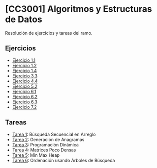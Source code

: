 # [CC3001] Algoritmos y Estructuras de Datos
Resolución de ejercicios y tareas del ramo.

## Ejercicios

- [Ejercicio 1.1](Ejercicios/Ejercicio_1_1.ipynb)
- [Ejercicio 1.2](Ejercicios/Ejercicio_1_2.ipynb)
- [Ejercicio 1.4](Ejercicios/Ejercicio_1_4.ipynb)
- [Ejercicio 3.3](Ejercicios/Ejercicio_3_3.ipynb)
- [Ejercicio 4.4](Ejercicios/Ejercicio_4_4.ipynb)
- [Ejercicio 5.2](Ejercicios/Ejercicio_5_2.ipynb)
- [Ejercicio 6.1](Ejercicios/Ejercicio_6_1.ipynb)
- [Ejercicio 6.2](Ejercicios/Ejercicio_6_2.ipynb)
- [Ejercicio 6.3](Ejercicios/Ejercicio_6_3.ipynb)
- [Ejercicio 7.2](Ejercicios/Ejercicio_7_2.ipynb)

## Tareas

- [Tarea 1](Tareas/Tarea_1_BusquedaSecuencialEnArreglo_AndresCalderon.ipynb): Búsqueda Secuencial en Arreglo
- [Tarea 2](Tareas/Tarea_2_GeneracionDeAnagramas_AndresCalderon.ipynb): Generación de Anagramas
- [Tarea 3](Tareas/Tarea_3_ProgramacionDinamica_AndresCalderon.ipynb): Programación Dinámica
- [Tarea 4](Tareas/Tarea_4_MatricesPocoDensas_AndresCalderon.ipynb): Matrices Poco Densas
- [Tarea 5](Tareas/Tarea_5_MinMaxHeap_AndresCalderon.ipynb): Min Max Heap
- [Tarea 6](Tareas/Tarea_6_OrdenacionUsandoArbolesDeBusqueda_AndresCalderon.ipynb): Ordenación usando Árboles de Búsqueda
